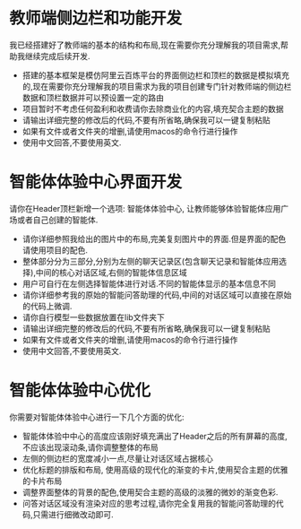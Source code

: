# 教师端侧边栏和功能开发
我已经搭建好了教师端的基本的结构和布局,现在需要你充分理解我的项目需求,帮助我继续完成后续开发.
- 搭建的基本框架是模仿阿里云百炼平台的界面侧边栏和顶栏的数据是模拟填充的,现在需要你充分理解我的项目需求为我的项目创建专门针对教师端的侧边栏数据和顶栏数据并可以预设置一定的路由
- 项目暂时不考虑任何盈利和收费请你去除商业化的内容,填充契合主题的数据
- 请输出详细完整的修改后的代码,不要有所省略,确保我可以一键复制粘贴
- 如果有文件或者文件夹的增删,请使用macos的命令行进行操作
- 使用中文回答,不要使用英文.

# 智能体体验中心界面开发
请你在Header顶栏新增一个选项: 智能体体验中心, 让教师能够体验智能体应用广场或者自己创建的智能体.
- 请你详细参照我给出的图片中的布局,完美复刻图片中的界面.但是界面的配色请使用项目的配色.
- 整体部分分为三部分,分别为左侧的聊天记录区(包含聊天记录和智能体应用选择),中间的核心对话区域,右侧的智能体信息区域
- 用户可自行在左侧选择智能体进行对话.不同的智能体显示的基本信息不同
- 请你详细参考我的原始的智能问答助理的代码,中间的对话区域可以直接在原始的代码上微调.
- 请你自行模型一些数据放置在lib文件夹下
- 请输出详细完整的修改后的代码,不要有所省略,确保我可以一键复制粘贴
- 如果有文件或者文件夹的增删,请使用macos的命令行进行操作
- 使用中文回答,不要使用英文.

# 智能体体验中心优化
你需要对智能体体验中心进行一下几个方面的优化:
- 智能体体验中中心的高度应该刚好填充满出了Header之后的所有屏幕的高度,不应该出现滚动条,请你调整整体的布局
- 左侧的侧边栏的宽度减小一点,尽量让对话区域占据核心
- 优化标题的排版和布局, 使用高级的现代化的渐变的卡片,使用契合主题的优雅的卡片布局
- 调整界面整体的背景的配色,使用契合主题的高级的淡雅的微妙的渐变色彩.
- 问答对话区域没有渲染对应的思考过程,请你完全复用我的智能问答助理的代码,只需进行细微改动即可.